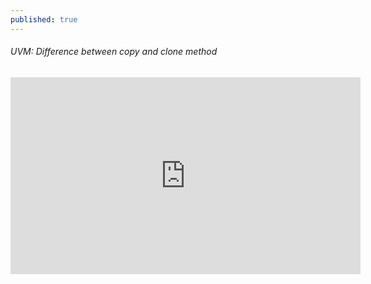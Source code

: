 ```yaml
---
published: true
---
```

###### UVM: Difference between copy and clone method
<iframe width="560" height="315" src="https://www.youtube.com/embed/ho-LfcG1eoU" title="YouTube video player" frameborder="0" allow="accelerometer; autoplay; clipboard-write; encrypted-media; gyroscope; picture-in-picture" allowfullscreen></iframe>
